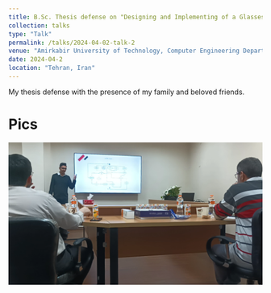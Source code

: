 ```yaml
---
title: B.Sc. Thesis defense on "Designing and Implementing of a Glasses Shop using 3D Augmented Reality"
collection: talks
type: "Talk"
permalink: /talks/2024-04-02-talk-2
venue: "Amirkabir University of Technology, Computer Engineering Department"
date: 2024-04-2
location: "Tehran, Iran"
---
```

My thesis defense with the presence of my family and beloved friends.

Pics
===
<img src='/images/bscdefense.png'>
